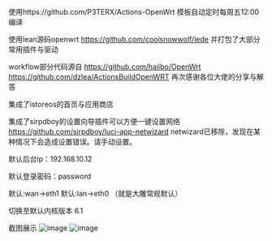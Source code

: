 使用https://github.com/P3TERX/Actions-OpenWrt 模板自动定时每周五12:00编译


使用lean源码openwrt https://github.com/coolsnowwolf/lede 并打包了大部分常用插件与驱动


workflow部分代码源自
https://github.com/haiibo/OpenWrt
https://github.com/dzlea/ActionsBuildOpenWRT
再次感谢各位大佬的分享与解答


集成了istoreos的首页与应用商店

集成了sirpdboy的设置向导插件可以方便一键设置网络 https://github.com/sirpdboy/luci-app-netwizard
netwizard已移除，发现在某种情况下会造成设置错误。请手动设置。

默认后台ip：192.168.10.12

默认登录密码：password

默认:wan→eth1  默认:lan→eth0 （就是大雕常规默认）

切换至默认内核版本 6.1

截图展示
![image](https://github.com/Eircodong/openwrt-x86/assets/59461660/bc2d284d-e791-46f5-bf73-a738454729a9)
![image](https://github.com/Eircodong/openwrt-x86/assets/59461660/1d5137ad-7137-43f3-a44c-2260117b0dfe)

